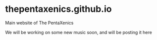# thepentaxenics.github.io
Main website of The PentaXenics

We will be working on some new music soon, and will be posting it here
